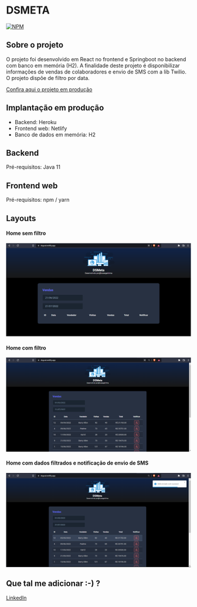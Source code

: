 # DSMETA

[![NPM](https://img.shields.io/npm/l/react)](https://github.com/MarceloJoia/dsmeta/blob/main/LICENCE)


## Sobre o projeto
O projeto foi desenvolvido em React no frontend e Springboot no backend com banco em memória (H2).
A finalidade deste projeto é disponibilizar informações de vendas de colaboradores e envio de SMS com a lib Twilio. O projeto dispõe de filtro por data.

[Confira aqui o projeto em produção](https://dsgoal.netlify.app/ "Confira aqui o projeto em produção")

## Implantação em produção

- Backend: Heroku
- Frontend web: Netlify
- Banco de dados em memória: H2


## Backend
Pré-requisitos: Java 11

## Frontend web
Pré-requisitos: npm / yarn

## Layouts
#### Home sem filtro
![Desktop](https://github.com/lucasengcomp/dsmeta/blob/main/images/home_sem_filtro.png)
#### Home com filtro
![Desktop](https://github.com/lucasengcomp/dsmeta/blob/main/images/home_com_filtro.png)
#### Home com dados filtrados e notificação de envio de SMS
![Desktop](https://github.com/lucasengcomp/dsmeta/blob/main/images/home_envio_sms.png)

## Que tal me adicionar :-) ?
[LinkedIn](https://www.linkedin.com/in/lucasgalvaolima)

